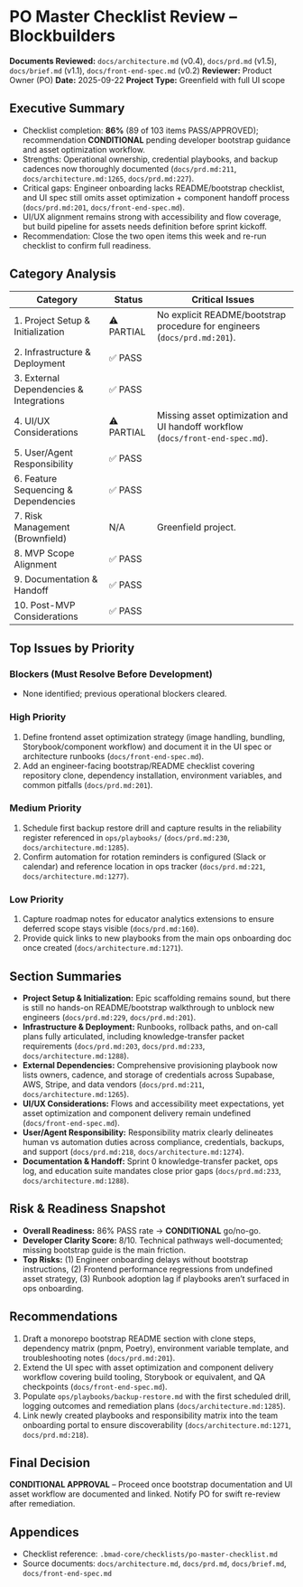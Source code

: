 # PO Master Checklist Review – Blockbuilders

**Documents Reviewed:** `docs/architecture.md` (v0.4), `docs/prd.md` (v1.5), `docs/brief.md` (v1.1), `docs/front-end-spec.md` (v0.2)
**Reviewer:** Product Owner (PO)
**Date:** 2025-09-22
**Project Type:** Greenfield with full UI scope

## Executive Summary
- Checklist completion: **86%** (89 of 103 items PASS/APPROVED); recommendation **CONDITIONAL** pending developer bootstrap guidance and asset optimization workflow.
- Strengths: Operational ownership, credential playbooks, and backup cadences now thoroughly documented (`docs/prd.md:211`, `docs/architecture.md:1265`, `docs/prd.md:227`).
- Critical gaps: Engineer onboarding lacks README/bootstrap checklist, and UI spec still omits asset optimization + component handoff process (`docs/prd.md:201`, `docs/front-end-spec.md`).
- UI/UX alignment remains strong with accessibility and flow coverage, but build pipeline for assets needs definition before sprint kickoff.
- Recommendation: Close the two open items this week and re-run checklist to confirm full readiness.

## Category Analysis
| Category | Status | Critical Issues |
| --- | --- | --- |
| 1. Project Setup & Initialization | ⚠️ PARTIAL | No explicit README/bootstrap procedure for engineers (`docs/prd.md:201`). |
| 2. Infrastructure & Deployment | ✅ PASS |  |
| 3. External Dependencies & Integrations | ✅ PASS |  |
| 4. UI/UX Considerations | ⚠️ PARTIAL | Missing asset optimization and UI handoff workflow (`docs/front-end-spec.md`). |
| 5. User/Agent Responsibility | ✅ PASS |  |
| 6. Feature Sequencing & Dependencies | ✅ PASS |  |
| 7. Risk Management (Brownfield) | N/A | Greenfield project. |
| 8. MVP Scope Alignment | ✅ PASS |  |
| 9. Documentation & Handoff | ✅ PASS |  |
| 10. Post-MVP Considerations | ✅ PASS |  |

## Top Issues by Priority
### Blockers (Must Resolve Before Development)
- None identified; previous operational blockers cleared.

### High Priority
1. Define frontend asset optimization strategy (image handling, bundling, Storybook/component workflow) and document it in the UI spec or architecture runbooks (`docs/front-end-spec.md`).
2. Add an engineer-facing bootstrap/README checklist covering repository clone, dependency installation, environment variables, and common pitfalls (`docs/prd.md:201`).

### Medium Priority
1. Schedule first backup restore drill and capture results in the reliability register referenced in `ops/playbooks/` (`docs/prd.md:230`, `docs/architecture.md:1285`).
2. Confirm automation for rotation reminders is configured (Slack or calendar) and reference location in ops tracker (`docs/prd.md:221`, `docs/architecture.md:1277`).

### Low Priority
1. Capture roadmap notes for educator analytics extensions to ensure deferred scope stays visible (`docs/prd.md:160`).
2. Provide quick links to new playbooks from the main ops onboarding doc once created (`docs/architecture.md:1271`).

## Section Summaries
- **Project Setup & Initialization:** Epic scaffolding remains sound, but there is still no hands-on README/bootstrap walkthrough to unblock new engineers (`docs/prd.md:229`, `docs/prd.md:201`).
- **Infrastructure & Deployment:** Runbooks, rollback paths, and on-call plans fully articulated, including knowledge-transfer packet requirements (`docs/prd.md:203`, `docs/prd.md:233`, `docs/architecture.md:1288`).
- **External Dependencies:** Comprehensive provisioning playbook now lists owners, cadence, and storage of credentials across Supabase, AWS, Stripe, and data vendors (`docs/prd.md:211`, `docs/architecture.md:1265`).
- **UI/UX Considerations:** Flows and accessibility meet expectations, yet asset optimization and component delivery remain undefined (`docs/front-end-spec.md`).
- **User/Agent Responsibility:** Responsibility matrix clearly delineates human vs automation duties across compliance, credentials, backups, and support (`docs/prd.md:218`, `docs/architecture.md:1274`).
- **Documentation & Handoff:** Sprint 0 knowledge-transfer packet, ops log, and education suite mandates close prior gaps (`docs/prd.md:233`, `docs/architecture.md:1288`).

## Risk & Readiness Snapshot
- **Overall Readiness:** 86% PASS rate → **CONDITIONAL** go/no-go.
- **Developer Clarity Score:** 8/10. Technical pathways well-documented; missing bootstrap guide is the main friction.
- **Top Risks:** (1) Engineer onboarding delays without bootstrap instructions, (2) Frontend performance regressions from undefined asset strategy, (3) Runbook adoption lag if playbooks aren’t surfaced in ops onboarding.

## Recommendations
1. Draft a monorepo bootstrap README section with clone steps, dependency matrix (pnpm, Poetry), environment variable template, and troubleshooting notes (`docs/prd.md:201`).
2. Extend the UI spec with asset optimization and component delivery workflow covering build tooling, Storybook or equivalent, and QA checkpoints (`docs/front-end-spec.md`).
3. Populate `ops/playbooks/backup-restore.md` with the first scheduled drill, logging outcomes and remediation plans (`docs/architecture.md:1285`).
4. Link newly created playbooks and responsibility matrix into the team onboarding portal to ensure discoverability (`docs/architecture.md:1271`, `docs/prd.md:218`).

## Final Decision
**CONDITIONAL APPROVAL** – Proceed once bootstrap documentation and UI asset workflow are documented and linked. Notify PO for swift re-review after remediation.

## Appendices
- Checklist reference: `.bmad-core/checklists/po-master-checklist.md`
- Source documents: `docs/architecture.md`, `docs/prd.md`, `docs/brief.md`, `docs/front-end-spec.md`
